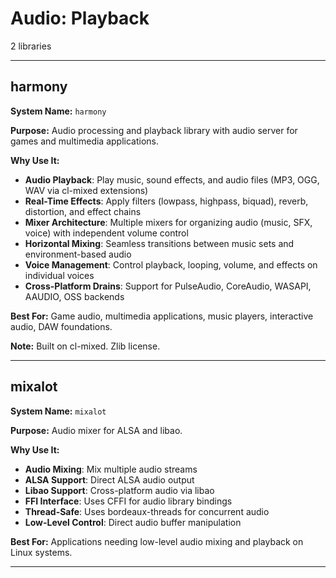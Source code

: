 # Audio: Playback

2 libraries

---

## harmony

**System Name:** `harmony`

**Purpose:** Audio processing and playback library with audio server for games and multimedia applications.

**Why Use It:**
- **Audio Playback**: Play music, sound effects, and audio files (MP3, OGG, WAV via cl-mixed extensions)
- **Real-Time Effects**: Apply filters (lowpass, highpass, biquad), reverb, distortion, and effect chains
- **Mixer Architecture**: Multiple mixers for organizing audio (music, SFX, voice) with independent volume control
- **Horizontal Mixing**: Seamless transitions between music sets and environment-based audio
- **Voice Management**: Control playback, looping, volume, and effects on individual voices
- **Cross-Platform Drains**: Support for PulseAudio, CoreAudio, WASAPI, AAUDIO, OSS backends

**Best For:** Game audio, multimedia applications, music players, interactive audio, DAW foundations.

**Note:** Built on cl-mixed. Zlib license.

---


## mixalot

**System Name:** `mixalot`

**Purpose:** Audio mixer for ALSA and libao.

**Why Use It:**
- **Audio Mixing**: Mix multiple audio streams
- **ALSA Support**: Direct ALSA audio output
- **Libao Support**: Cross-platform audio via libao
- **FFI Interface**: Uses CFFI for audio library bindings
- **Thread-Safe**: Uses bordeaux-threads for concurrent audio
- **Low-Level Control**: Direct audio buffer manipulation

**Best For:** Applications needing low-level audio mixing and playback on Linux systems.

---


